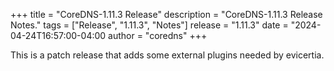 +++
title = "CoreDNS-1.11.3 Release"
description = "CoreDNS-1.11.3 Release Notes."
tags = ["Release", "1.11.3", "Notes"]
release = "1.11.3"
date = "2024-04-24T16:57:00-04:00
author = "coredns"
+++

This is a patch release that adds some external plugins needed by evicertia.

